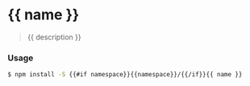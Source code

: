 # {{ name }}

> {{ description }}

### Usage	

``` bash
$ npm install -S {{#if namespace}}{{namespace}}/{{/if}}{{ name }}
```
